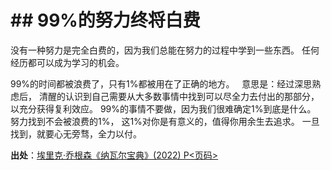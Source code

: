 # \## 99%的努力终将白费

没有一种努力是完全白费的，因为我们总能在努力的过程中学到一些东西。 任何经历都可以成为学习的机会。  

99%的时间都被浪费了，只有1%都被用在了正确的地方。  
意思是：经过深思熟虑后， 清醒的认识到自己需要从大多数事情中找到可以尽全力去付出的那部分，以充分获得复利效应。
99%的事情不要做，因为我们很难确定1%到底是什么。 努力找到不会被浪费的1%， 这1%对你是有意义的，值得你用余生去追求。 一旦找到，就要心无旁骛，全力以付。

**出处**：[埃里克·乔根森《纳瓦尔宝典》(2022) P<页码>](zotero://select/library/items/YFDRE2WS)

